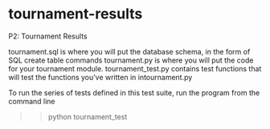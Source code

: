 # tournament-results
P2: Tournament Results

tournament.sql is where you will put the database schema, in the form of SQL create table commands
tournament.py is where you will put the code for your tournament module.
tournament_test.py contains test functions that will test the functions you’ve written in intournament.py

To run the series of tests defined in this test suite, run the program from the command line 
>> python tournament_test


